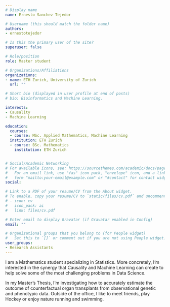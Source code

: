 ```yaml
---
# Display name
name: Ernesto Sanchez Tejedor

# Username (this should match the folder name)
authors:
- ernestotejedor

# Is this the primary user of the site?
superuser: false

# Role/position
role: Master student

# Organizations/Affiliations
organizations:
- name: ETH Zurich, University of Zurich
  url: ""

# Short bio (displayed in user profile at end of posts)
# bio: Bioinformatics and Machine Learning.

interests:
- Causality
- Machine Learning

education:
  courses:
  - course: MSc. Applied Mathematics, Machine Learning
  institution: ETH Zurich
  - course: BSc. Mathematics
    institution: ETH Zurich


# Social/Academic Networking
# For available icons, see: https://sourcethemes.com/academic/docs/page-builder/#icons
#   For an email link, use "fas" icon pack, "envelope" icon, and a link in the
#   form "mailto:your-email@example.com" or "#contact" for contact widget.
social:

# Link to a PDF of your resume/CV from the About widget.
# To enable, copy your resume/CV to `static/files/cv.pdf` and uncomment the lines below.
# - icon: cv
#   icon_pack: ai
#   link: files/cv.pdf

# Enter email to display Gravatar (if Gravatar enabled in Config)
email: ""

# Organizational groups that you belong to (for People widget)
#   Set this to `[]` or comment out if you are not using People widget.
user_groups:
- Research Assistants
---
```


I am a Mathematics student specializing in Statistics. More concretely, I’m interested in the synergy that Causality and Machine Learning can create to help solve some of the most challenging problems in Data Science.

In my Master’s Thesis, I’m investigating how to accurately estimate the outcome of counterfactual organ transplants from observational genetic and phenotypic data. Outside of the office, I like to meet friends, play Hockey or enjoy nature running and swimming.

